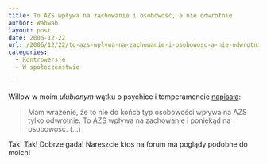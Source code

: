 ```yaml
---
title: To AZS wpływa na zachowanie i osobowość, a nie odwrotnie
author: Wahwah
layout: post
date: 2006-12-22
url: /2006/12/22/to-azs-wplywa-na-zachowanie-i-osobowosc-a-nie-odwrotnie/
categories:
  - Kontrowersje
  - W społeczeństwie

---
```

Willow w moim _ulubionym_ wątku o psychice i temperamencie [napisała][1]:

> <span class="postbody">Mam wrażenie, że to nie do końca typ osobowości wpływa na AZS tylko odwrotnie. To AZS wpływa na zachowanie i poniekąd na osobowość</span>. (&#8230;)

Tak! Tak! Dobrze gada! Nareszcie ktoś na forum ma poglądy podobne do moich!

 [1]: http://www.atopowe-zapalenie.pl/forum/viewtopic.php?p=51263#51263